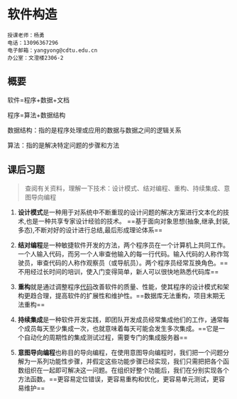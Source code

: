 # 软件构造

```
授课老师：杨勇
电话：13096367296
电子邮箱：yangyong@cdtu.edu.cn
办公室：文澄楼2306-2
```

## 概要

软件=程序+数据+文档

程序=算法+数据结构

数据结构：指的是程序处理或应用的数据与数据之间的逻辑关系

算法：指的是解决特定问题的步骤和方法

## 课后习题

> 查阅有关资料，理解一下技术：设计模式、结对编程、重构、持续集成、意图导向编程

1. **设计模式**是一种用于对系统中不断重现的设计问题的解决方案进行文本化的技术,也是一种共享专家设计经验的技术。 ==基于面向对象思想(抽象,继承,封装,多态),不断对好的设计进行总结,最后形成理论体系==

2. **结对编程**是一种敏捷软件开发的方法，两个程序员在一个计算机上共同工作。一个人输入代码，而另一个人审查他输入的每一行代码。输入代码的人称作驾驶员，审查代码的人称作观察员（或导航员）。两个程序员经常互换角色。==不用经过长时间的培训，使入门变得简单，新人可以很快地熟悉代码库==

3. **重构**就是通过调整程序[代码](https://baike.baidu.com/item/代码/86048?fromModule=lemma_inlink)改善软件的质量、性能，使其程序的设计模式和架构更趋合理，提高软件的扩展性和维护性。==数据库无法重构，项目末期无法重构==

4. **持续集成**是一种软件开发实践，即团队开发成员经常集成他们的工作，通常每个成员每天至少集成一次，也就意味着每天可能会发生多次集成。==它是一个自动化的周期性的集成测试过程，需要专门的集成服务器==

5. **意图导向编程**也称目的导向编程，在使用意图导向编程时，我们把一个问题分解为一系列功能性步骤，并假定这些功能步骤已经实现，我们只需把把各个函数组织在一起即可解决这一问题。在组织好整个功能后，我们在分别实现各个方法函数。==更容易定位错误，更容易重构和优化，更容易单元测试，更容易维护==
